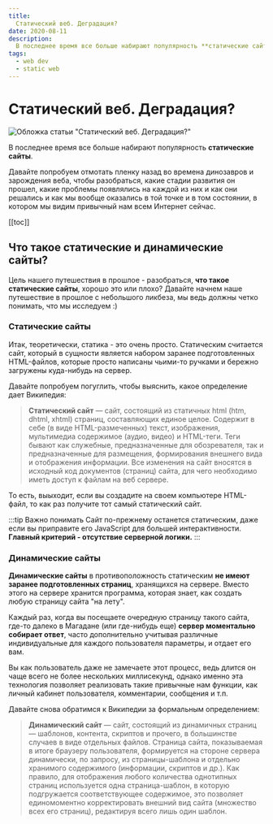 ```yaml
---
title: 
  Статический веб. Деградация?
date: 2020-08-11
description:
  В последнее время все больше набирают популярность **статические сайты**. Давайте попробуем отмотать пленку назад во времена динозавров и зарождения веба, чтобы разобраться, какие стадии развития он прошел, какие проблемы появлялись на каждой из них и как они решались и как мы вообще оказались в той точке и в том состоянии, в котором мы видим привычный нам всем Интернет сейчас.
tags:
  - web dev
  - static web
---
```


# Статический веб. Деградация?
![Обложка статьи "Статический веб. Деградация?"](/illustrations/static-web/static-web.jpg)

В последнее время все больше набирают популярность **статические сайты**. 

Давайте попробуем отмотать пленку назад во времена динозавров и зарождения веба, чтобы разобраться, какие стадии развития он прошел, какие проблемы появлялись на каждой из них и как они решались и как мы вообще оказались в той точке и в том состоянии, в котором мы видим привычный нам всем Интернет сейчас.

[[toc]]

## Что такое статические и динамические сайты?
Цель нашего путешествия в прошлое - разобраться, **что такое статические сайты**, хорошо это или плохо? Давайте начнем наше путешествие в прошлое с небольшого ликбеза, мы ведь должны четко понимать, что мы исследуем :) 

### Статические сайты
Итак, теоретически, статика - это очень просто. Статическим считается сайт, который в сущности является набором заранее подготовленных HTML-файлов, которые просто написаны чьими-то ручками и бережно загружены куда-нибудь на сервер.

Давайте попробуем погуглить, чтобы выяснить, какое определение дает Википедия:

>**Статический сайт** — сайт, состоящий из статичных html (htm, dhtml, xhtml) страниц, составляющих единое целое. Содержит в себе (в виде HTML-размеченных) текст, изображения, мультимедиа содержимое (аудио, видео) и HTML-теги. Теги бывают как служебные, предназначенные для обозревателя, так и предназначенные для размещения, формирования внешнего вида и отображения информации. Все изменения на сайт вносятся в исходный код документов (страниц) сайта, для чего необходимо иметь доступ к файлам на веб сервере. 

То есть, выыходит, если вы создадите на своем компьютере HTML-файл, то как раз получите тот самый статический сайт. 

:::tip Важно понимать
Cайт по-прежнему останется статическим, даже если вы приправите его JavaScript для большей интерактивности. **Главный критерий - отсутствие серверной логики.**
:::

### Динамические сайты
**Динамические сайты** в противоположность статическим **не имеют заранее подготовленных страниц**, хранящихся на сервере. Вместо этого на сервере хранится программа, которая знает, как создать любую страницу сайта "на лету".

Каждый раз, когда вы посещаете очередную страницу такого сайта, где-то далеко в Магадане (или где-нибудь еще) **сервер моментально собирает ответ**, часто дополнительно учитывая различные индивидуальные для каждого пользователя параметры, и отдает его вам.

Вы как пользователь даже не замечаете этот процесс, ведь длится он чаще всего не более нескольких миллисекунд, однако именно эта технология позволяет реализовать такие привычные нам функции, как личный кабинет пользователя, комментарии, сообщения и т.п.

Давайте снова обратимся к Википедии за формальным определением:

>**Динамический сайт** — сайт, состоящий из динамичных страниц — шаблонов, контента, скриптов и прочего, в большинстве случаев в виде отдельных файлов. Страница сайта, показываемая в итоге браузеру пользователя, формируется на стороне сервера динамически, по запросу, из страницы-шаблона и отдельно хранимого содержимого (информации, скриптов и др.). Как правило, для отображения любого количества однотипных страниц используется одна страница-шаблон, в которую подгружается соответствующее содержимое, это позволяет единомоментно корректировать внешний вид сайта (множество всех его страниц), редактируя всего лишь один шаблон. 